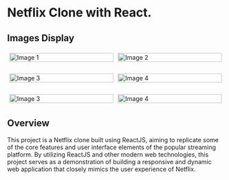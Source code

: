 # Netflix Clone with React.

## Images Display

<div style="display: flex; justify-content: center;">
  <div style="flex: 50%; padding: 5px;">
    <img src="https://i.imgur.com/2SrfdVJ.png" alt="Image 1" style="width: 100%;">
  </div>
  <br>
  <div style="flex: 50%; padding: 5px;">
    <img src="https://i.imgur.com/G4YSpZD.png" alt="Image 2" style="width: 100%;">
  </div>
</div>
<br>
<div style="display: flex; justify-content: center;">
  <div style="flex: 50%; padding: 5px;">
    <img src="https://i.imgur.com/WhbElJ5.png" alt="Image 3" style="width: 100%;">
  </div>
  <br>
  <div style="flex: 50%; padding: 5px;">
    <img src="https://i.imgur.com/bkxb7LY.png" alt="Image 4" style="width: 100%;">
  </div>
</div>
<br>
<div style="display: flex; justify-content: center;">
  <div style="flex: 50%; padding: 5px;">
    <img src="https://i.imgur.com/ZFvmFsc.png" alt="Image 3" style="width: 100%;">
  </div>
  <br>
  <div style="flex: 50%; padding: 5px;">
    <img src="https://i.imgur.com/jYWIWJz.png" alt="Image 4" style="width: 100%;">
  </div>
</div>

## Overview

This project is a Netflix clone built using ReactJS, aiming to replicate some of the core features and user interface elements of the popular streaming platform. By utilizing ReactJS and other modern web technologies, this project serves as a demonstration of building a responsive and dynamic web application that closely mimics the user experience of Netflix.
